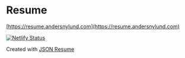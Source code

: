 # Resume

[https://resume.andersnylund.com](https://resume.andersnylund.com)

[![Netlify Status](https://api.netlify.com/api/v1/badges/14bd8b54-12fd-45a1-a100-7f0c8126c90a/deploy-status)](https://app.netlify.com/sites/resume-andersnylund/deploys)

Created with [JSON Resume](https://jsonresume.org/)
